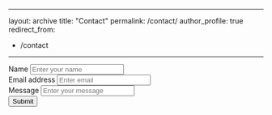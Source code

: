 <!-- Link for respones: https://app.getform.io/forms/29893 -->
---
layout: archive
title: "Contact"
permalink: /contact/
author_profile: true
redirect_from:
  - /contact
---

<form accept-charset="UTF-8" action="https://getform.io/f/22388921-713e-4067-b753-4a688e3b6c26" method="POST" enctype="multipart/form-data" target="_blank">
          <div class="form-group">
            <label for="exampleInputName">Name</label>
            <input type="text" name="name" class="form-control" id="exampleInputName" placeholder="Enter your name" required="required">
          </div>
          <div class="form-group">
            <label for="exampleInputEmail1" required="required">Email address</label>
            <input type="email" name="email" class="form-control" id="exampleInputEmail1" aria-describedby="emailHelp" placeholder="Enter email">
          </div>
          <div class="form-group">
            <label for="exampleInputMessage">Message</label>
            <input type="text" name="message" class="form-control" id="exampleInputMessage" placeholder="Enter your message" required="required">
          </div>
         <!--
          <div class="form-group">
            <label for="exampleFormControlSelect1">Favourite Platform</label>
            <select class="form-control" id="exampleFormControlSelect1" name="platform" required="required">
              <option>Github</option>
              <option>Gitlab</option>
              <option>Bitbucket</option>
            </select>
          </div>
          <hr>
          <div class="form-group mt-3">
            <label class="mr-2">Upload your CV:</label>
            <input type="file" name="file">
          </div>
          <hr>
-->          
          <button type="submit" class="btn btn-primary">Submit</button>
</form>

